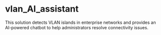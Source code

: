 # vlan_AI_assistant
This solution detects VLAN islands in enterprise networks and provides an AI-powered chatbot to help administrators resolve connectivity issues.
